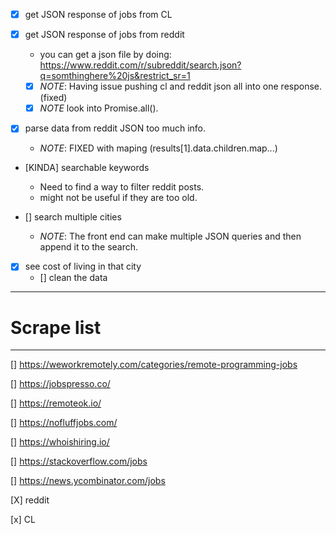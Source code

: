 * [X] get JSON response of jobs from CL

* [X] get JSON response of jobs from reddit
  - you can get a json file by doing:
  https://www.reddit.com/r/subreddit/search.json?q=somthinghere%20js&restrict_sr=1
  - [X] *NOTE*: Having issue pushing cl and reddit json all into one response. (fixed)
  - [x] *NOTE* look into Promise.all().

* [X] parse data from reddit JSON too much info.
  - *NOTE*: FIXED with maping (results[1].data.children.map...)

* [KINDA] searchable keywords 
  - Need to find a way to filter reddit posts. 
  - might not be useful if they are too old.

* [] search multiple cities
  - *NOTE*: The front end can make multiple JSON queries and then append it to the search.

* [X] see cost of living in that city
  - [] clean the data

---------------------------------------------------------------
# Scrape list
---------------------------------------------------------------
[] https://weworkremotely.com/categories/remote-programming-jobs

[] https://jobspresso.co/

[] https://remoteok.io/

[] https://nofluffjobs.com/

[] https://whoishiring.io/

[] https://stackoverflow.com/jobs

[] https://news.ycombinator.com/jobs

[X] reddit

[x] CL
